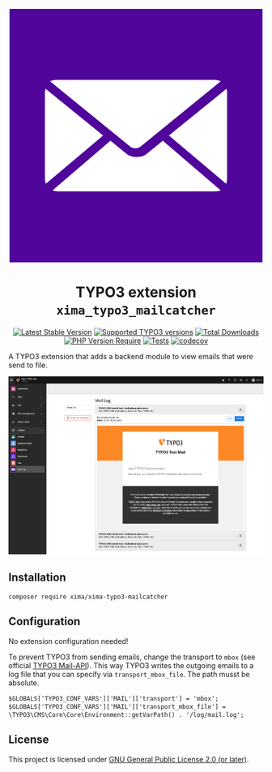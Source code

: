 <div align="center">

![Extension icon](Resources/Public/Icons/Extension.svg)

# TYPO3 extension `xima_typo3_mailcatcher`

[![Latest Stable Version](http://poser.pugx.org/xima/xima-typo3-mailcatcher/v)](https://packagist.org/packages/xima/xima-typo3-mailcatcher)
[![Supported TYPO3 versions](https://typo3-badges.dev/badge/xima_typo3_mailcatcher/typo3/shields.svg)](https://extensions.typo3.org/extension/xima_typo3_mailcatcher)
[![Total Downloads](http://poser.pugx.org/xima/xima-typo3-mailcatcher/downloads)](https://packagist.org/packages/xima/xima-typo3-mailcatcher)
[![PHP Version Require](http://poser.pugx.org/xima/xima-typo3-mailcatcher/require/php)](https://packagist.org/packages/xima/xima-typo3-mailcatcher)
[![Tests](https://github.com/xima-media/xima-typo3-mailcatcher/actions/workflows/tests.yml/badge.svg)](https://github.com/xima-media/xima-typo3-mailcatcher/actions/workflows/tests.yml)
[![codecov](https://codecov.io/gh/xima-media/xima-typo3-mailcatcher/graph/badge.svg?token=VUMQ5EUG02)](https://codecov.io/gh/xima-media/xima-typo3-mailcatcher)

</div>

A TYPO3 extension that adds a backend module to view emails that were send to
file.

![backend_module](Documentation/example_backend_module.png)

## Installation

```
composer require xima/xima-typo3-mailcatcher
```

## Configuration

No extension configuration needed!

To prevent TYPO3 from sending emails, change the transport to `mbox` (see
official [TYPO3 Mail-API](https://docs.typo3.org/m/typo3/reference-coreapi/main/en-us/ApiOverview/Mail/Index.html#mbox)).
This way TYPO3 writes the outgoing emails to a log file that you can specify
via `transport_mbox_file`. The path musst be absolute.

```
$GLOBALS['TYPO3_CONF_VARS']['MAIL']['transport'] = 'mbox';
$GLOBALS['TYPO3_CONF_VARS']['MAIL']['transport_mbox_file'] = \TYPO3\CMS\Core\Core\Environment::getVarPath() . '/log/mail.log';
```

## License

This project is licensed
under [GNU General Public License 2.0 (or later)](LICENSE.md).
